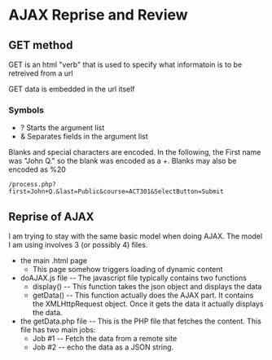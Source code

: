 # AJAX Reprise and Review

## GET method

GET is an html "verb" that is used to specify what informatoin is to be retreived from a url

GET data is embedded in the url itself

### Symbols
* ? Starts the argument list
* & Separates fields in the argument list
  
Blanks and special characters are encoded.  In the following, the First name was "John Q." so the blank was encoded as a +.  Blanks may also be encoded as %20

    /process.php?first=John+Q.&last=Public&course=ACT301&SelectButton=Submit

## Reprise of AJAX

I am trying to stay with the same basic model when doing AJAX.  The model I am using involves 3 (or possibly 4) files.

* the main .html page
  * This page somehow triggers loading of dynamic content
* doAJAX.js file -- The javascript file typically contains two functions
  * display() -- This function takes the json object and displays the data
  * getData() -- This function actually does the AJAX part.  It contains the XMLHttpRequest object.  Once it gets the data it actually displays the data.
* the getData.php file -- This is the PHP file that fetches the content.  This file has two main jobs:
  * Job #1 -- Fetch the data from a remote site
  * Job #2 -- echo the data as a JSON string.